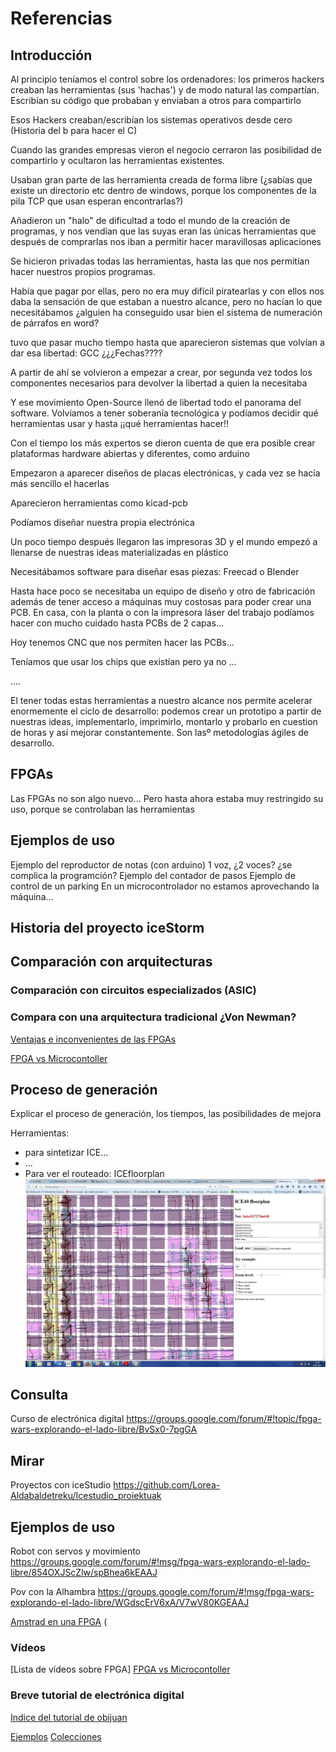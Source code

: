 # Referencias

## Introducción

Al principio teníamos el control sobre los ordenadores: los primeros hackers creaban las herramientas (sus 'hachas') y de modo natural las compartían. Escribían su código que probaban y enviaban a otros para compartirlo

Esos Hackers creaban/escribían los sistemas operativos desde cero (Historia del b para hacer el C)

Cuando las grandes empresas vieron el negocio cerraron las posibilidad de compartirlo y ocultaron las herramientas existentes.

Usaban gran parte de las herramienta creada de forma libre (¿sabías que existe un directorio etc dentro de windows, porque los componentes de la pila TCP que usan esperan encontrarlas?)

Añadieron un "halo" de dificultad a todo el mundo de la creación de programas, y nos vendían que las suyas eran las únicas herramientas que después de comprarlas
nos iban a permitir hacer maravillosas aplicaciones

Se hicieron privadas todas las herramientas, hasta las que nos permitían hacer nuestros propios programas.

Había que pagar por ellas, pero no era muy difícil piratearlas y con ellos nos daba la sensación de que estaban a nuestro alcance, pero no hacían lo que necesitábamos ¿alguien ha conseguido usar bien el sistema de numeración de párrafos en word?

tuvo que pasar mucho tiempo hasta que aparecieron sistemas que volvían a dar esa libertad: GCC ¿¿¿Fechas????

A partir de ahí se volvieron a empezar a crear, por segunda vez todos los componentes necesarios para devolver la libertad a quien la necesitaba

Y ese movimiento Open-Source llenó de libertad todo el panorama del software.
Volvíamos a tener soberanía tecnológica y podíamos decidir qué herramientas usar y hasta ¡¡qué herramientas hacer!!

Con el tiempo los más expertos se dieron cuenta de que era posible crear plataformas hardware abiertas y diferentes, como arduino

Empezaron a aparecer diseños de placas electrónicas, y cada vez se hacía más sencillo el hacerlas

Aparecieron herramientas como kicad-pcb

Podíamos diseñar nuestra propia electrónica

Un poco tiempo después llegaron las impresoras 3D y el mundo empezó a llenarse de nuestras ideas materializadas en plástico

Necesitábamos software para diseñar esas piezas: Freecad o Blender

Hasta hace poco se necesitaba un equipo de diseño y otro de fabricación además de tener acceso a máquinas muy costosas para poder crear una PCB. En casa, con la planta o con la impresora láser del trabajo podíamos hacer con mucho cuidado hasta PCBs de 2 capas...

Hoy tenemos CNC que nos permiten hacer las PCBs...


Teníamos que usar los chips que existían pero ya no ...

....

El tener todas estas herramientas a nuestro alcance nos permite acelerar enormemente el ciclo de desarrollo: podemos crear un prototipo a partir de nuestras ideas, implementarlo, imprimirlo, montarlo y probarlo en  cuestion de horas y así mejorar constantemente. Son lasº metodologías ágiles de desarrollo.


## FPGAs

Las FPGAs no son algo nuevo... Pero hasta ahora estaba muy restringido su uso, porque se controlaban las herramientas



## Ejemplos de uso
Ejemplo del reproductor de notas (con arduino) 1 voz, ¿2 voces? ¿se complica la programción?
Ejemplo del contador de pasos
Ejemplo de control de un parking
En un microcontrolador no estamos aprovechando la máquina...

## Historia del proyecto iceStorm

## Comparación con arquitecturas

### Comparación con circuitos especializados (ASIC)


### Compara con una arquitectura tradicional ¿Von Newman?
[Ventajas e inconvenientes de las FPGAs](http://drmaker.es/no-lo-podras-creer-5-ventajas-9-desventajas-las-fpga/)

[FPGA vs Microcontoller](https://www.youtube.com/watch?v=AZInaAaDlvE)

## Proceso de generación

Explicar el proceso de generación, los tiempos, las posibilidades de mejora

Herramientas:
* para sintetizar ICE...
* ...
* Para ver el routeado: ICEfloorplan
![ruteado](./images/ConexionadoFPGA.jpg)



## Consulta

Curso de electrónica digital https://groups.google.com/forum/#!topic/fpga-wars-explorando-el-lado-libre/BvSx0-7pgGA

## Mirar

Proyectos con iceStudio
https://github.com/Lorea-Aldabaldetreku/Icestudio_proiektuak


## Ejemplos de uso

Robot con servos y movimiento https://groups.google.com/forum/#!msg/fpga-wars-explorando-el-lado-libre/854OXJScZlw/spBhea6kEAAJ

Pov con la Alhambra https://groups.google.com/forum/#!msg/fpga-wars-explorando-el-lado-libre/WGdscErV6xA/V7wV80KGEAAJ

[Amstrad en una FPGA](http://hackaday.com/2017/01/06/amstrad-on-an-fpga/)
(

### Vídeos

[Lista de vídeos sobre FPGA]
[FPGA vs Microcontoller](https://www.youtube.com/watch?v=AZInaAaDlvE)

### Breve tutorial de electrónica digital
[Indice del tutorial de obijuan](https://github.com/Obijuan/digital-electronics-with-open-FPGAs-tutorial/wiki)

[Ejemplos](https://github.com/Obijuan/digital-electronics-with-open-FPGAs-tutorial)
[Colecciones](https://groups.google.com/forum/#!topic/fpga-wars-explorando-el-lado-libre/V2jLfIr-CJg)
